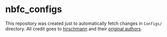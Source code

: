 # nbfc_configs
This repository was created just to automatically fetch changes in `Configs/` directory. All credit goes to [hirschmann](https://github.com/hirschmann) and their [original authors](https://github.com/hirschmann/nbfc/graphs/contributors).